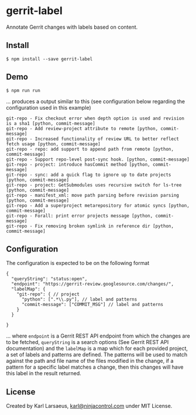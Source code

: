 # gerrit-label

Annotate Gerrit changes with labels based on content.

## Install

  ```$ npm install --save gerrit-label```

## Demo

  ```$ npm run run```

... produces a output similar to this (see configuration below regarding the configuration used in this example)

```
git-repo - Fix checkout error when depth option is used and revision is a sha1 [python, commit-message]
git-repo - Add review-project attribute to remote [python, commit-message]
git-repo - Increased functionality of review URL to better reflect fetch usage [python, commit-message]
git-repo - repo: add support to append path from remote [python, commit-message]
git-repo - Support repo-level post-sync hook. [python, commit-message]
git-repo - project: introduce hasCommit method [python, commit-message]
git-repo - sync: add a quick flag to ignore up to date projects [python, commit-message]
git-repo - project: GetSubmodules uses recursive switch for ls-tree [python, commit-message]
git-repo - manifest_xml: move path parsing before revision parsing [python, commit-message]
git-repo - Add a superproject metarepository for atomic syncs [python, commit-message]
git-repo - Forall: print error projects message [python, commit-message]
git-repo - Fix removing broken symlink in reference dir [python, commit-message]
```

## Configuration

The configuration is expected to be on the following format

```
{
  "queryString": "status:open",
  "endpoint": "https://gerrit-review.googlesource.com/changes/",
  "labelMap": {
    "git-repo": { // project
      "python": [".*\\.py"], // label and patterns
      "commit-message": ["COMMIT_MSG"] // label and patterns
    }
  }

}
```

... where `endpoint` is a Gerrit REST API endpoint from which the changes are to be fetched, `queryString` is a search options (See Gerrit REST API documentation) and
the `labelMap` is a map which for each provided project, a set of labels and patterns are defined.
The patterns will be used to match against the path and file name of the files modified in the change,
if a pattern for a specific label matches a change, then this changes will have this label in the result returned.

## License

Created by Karl Larsaeus, <karl@ninjacontrol.com> under MIT License.
